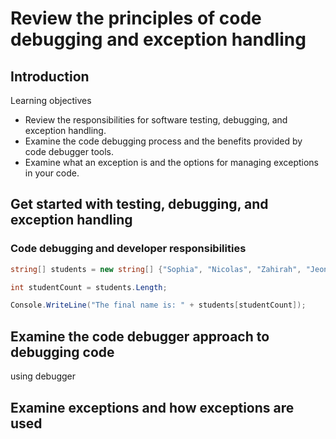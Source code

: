 # Review the principles of code debugging and exception handling

## Introduction

Learning objectives

- Review the responsibilities for software testing, debugging, and exception handling.
- Examine the code debugging process and the benefits provided by code debugger tools.
- Examine what an exception is and the options for managing exceptions in your code.

## Get started with testing, debugging, and exception handling

### Code debugging and developer responsibilities

```c#
string[] students = new string[] {"Sophia", "Nicolas", "Zahirah", "Jeong"};

int studentCount = students.Length;

Console.WriteLine("The final name is: " + students[studentCount]);
```

## Examine the code debugger approach to debugging code

using debugger

## Examine exceptions and how exceptions are used
